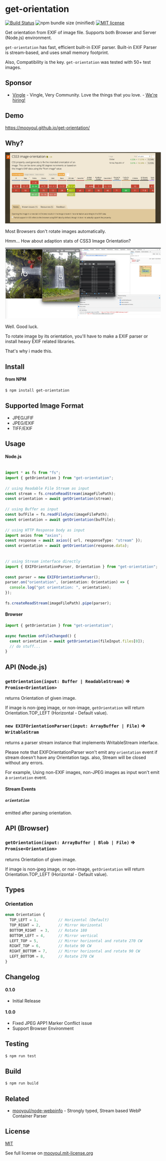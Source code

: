 # get-orientation

[![Build Status](https://travis-ci.org/mooyoul/get-orientation.svg?branch=master)](https://travis-ci.org/mooyoul/get-orientation)
![npm bundle size (minified)](https://img.shields.io/bundlephobia/min/get-orientation.svg)
[![MIT license](http://img.shields.io/badge/license-MIT-blue.svg)](http://mooyoul.mit-license.org/)

Get orientation from EXIF of image file. Supports both Browser and Server (Node.js) environment.

`get-orientation` has fast, efficient built-in EXIF parser. 
Built-in EXIF Parser is stream-based, and uses small memory footprint.

Also, Compatibility is the key. `get-orientation` was tested with 50+ test images.

## Sponsor

- [Vingle](https://www.vingle.net) - Vingle, Very Community. Love the things that you love. - [We're hiring!](https://careers.vingle.net/#/engineering/backend)

## Demo

https://mooyoul.github.io/get-orientation/

## Why?

![missing auto rotation](/docs/why-1.png)

Most Browsers don't rotate images automatically.

Hmm... How about adaption stats of CSS3 Image Orientation?

![adaption stats of CSS3 Image Orientation](/docs/why-2.png)

Well. Good luck. 

To rotate image by its orientation, you'll have to make a EXIF parser or install heavy EXIF related libraries.

That's why i made this.           

## Install

#### from NPM

```bash
$ npm install get-orientation
```


## Supported Image Format

- JPEG/JFIF
- JPEG/EXIF
- TIFF/EXIF
    
 
## Usage

#### Node.js

```typescript

import * as fs from "fs";
import { getOrientation } from "get-orientation";

// using Readable File Stream as input
const stream = fs.createReadStream(imageFilePath);
const orientation = await getOrientation(stream);

// using Buffer as input
const bufFile = fs.readFileSync(imageFilePath);
const orientation = await getOrientation(bufFile);

// using HTTP Response body as input
import axios from "axios";
const response = await axios({ url, responseType: "stream" });
const orientation = await getOrientation(response.data);


// using Stream interface directly
import { EXIFOrientationParser, Orientation } from "get-orientation";

const parser = new EXIFOrientationParser();
parser.on("orientation", (orientation: Orientation) => {
  console.log("got orientation: ", orientation);
});

fs.createReadStream(imageFilePath).pipe(parser);
```

#### Browser

```javascript
import { getOrientation } from "get-orientation";

async function onFileChanged() {
  const orientation = await getOrientation(fileInput.files[0]);
  // do stuff...
}
```

 
## API (Node.js)

### `getOrientation(input: Buffer | ReadableStream)` => `Promise<Orientation>`

returns Orientation of given image.

If image is non-jpeg image, or non-image, `getOrientation` will return Orientation.TOP_LEFT (Horizontal - Default value).  

### `new EXIFOrientationParser(input: ArrayBuffer | File)` => `WritableStram`

returns a parser stream instance that implements WritableStream interface.

Please note that EXIFOrientationParser won't emit any `orientation` event if stream doesn't have any Orientation tags.
also, Stream will be closed without any errors.

For example, Using non-EXIF images, non-JPEG images as input won't emit a `orientation` event.     

#### Stream Events

##### `orientation`

emitted after parsing orientation.


## API (Browser)

### `getOrientation(input: ArrayBuffer | Blob | File)` => `Promise<Orientation>` 

returns Orientation of given image.

If image is non-jpeg image, or non-image, `getOrientation` will return Orientation.TOP_LEFT (Horizontal - Default value).

## Types

### Orientation

```typescript
enum Orientation {
  TOP_LEFT = 1,         // Horizontal (Default)
  TOP_RIGHT = 2,        // Mirror Horizontal
  BOTTOM_RIGHT  = 3,    // Rotate 180
  BOTTOM_LEFT = 4,      // Mirror vertical
  LEFT_TOP = 5,         // Mirror horizontal and rotate 270 CW
  RIGHT_TOP = 6,        // Rotate 90 CW
  RIGHT_BOTTOM = 7,     // Mirror horizontal and rotate 90 CW
  LEFT_BOTTOM = 8,      // Rotate 270 CW
}
```


## Changelog

#### 0.1.0

- Initial Release

#### 1.0.0

- Fixed JPEG APP1 Marker Conflict issue
- Support Browser Environment


## Testing

```bash
$ npm run test
```


## Build

```bash
$ npm run build
```

## Related

- [mooyoul/node-webpinfo](https://github.com/mooyoul/node-webpinfo) - Strongly typed, Stream based WebP Container Parser

## License
[MIT](LICENSE)

See full license on [mooyoul.mit-license.org](http://mooyoul.mit-license.org/)
